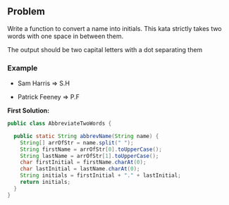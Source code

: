 ## Problem

Write a function to convert a name into initials. This kata strictly takes two words with one space in between them.

The output should be two capital letters with a dot separating them

### Example

* Sam Harris => S.H

* Patrick Feeney => P.F


**First Solution:**
```java
public class AbbreviateTwoWords {

  public static String abbrevName(String name) {
    String[] arrOfStr = name.split(" ");
    String firstName = arrOfStr[0].toUpperCase();
    String lastName = arrOfStr[1].toUpperCase();
    char firstInitial = firstName.charAt(0);
    char lastInitial = lastName.charAt(0);
    String initials = firstInitial + "." + lastInitial;
    return initials;
  }
}
```

